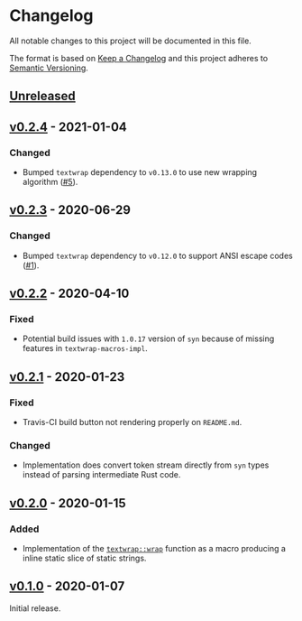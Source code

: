 # Changelog
All notable changes to this project will be documented in this file.

The format is based on [Keep a Changelog](http://keepachangelog.com/en/1.0.0/)
and this project adheres to [Semantic Versioning](http://semver.org/spec/v2.0.0.html).


## [Unreleased]

[Unreleased]: https://github.com/althonos/textwrap-macros/compare/v0.2.4...HEAD

## [v0.2.4] - 2021-01-04

### Changed
- Bumped `textwrap` dependency to `v0.13.0` to use new wrapping algorithm
  ([#5](https://github.com/althonos/textwrap-macros/pull/5)).

[v0.2.4]: https://github.com/althonos/textwrap-macros/compare/v0.2.3...v0.2.4


## [v0.2.3] - 2020-06-29

### Changed
- Bumped `textwrap` dependency to `v0.12.0` to support ANSI escape codes
  ([#1](https://github.com/althonos/textwrap-macros/pull/1)).

[v0.2.3]: https://github.com/althonos/textwrap-macros/compare/v0.2.2...v0.2.3


## [v0.2.2] - 2020-04-10

### Fixed
- Potential build issues with `1.0.17` version of `syn` because of missing
  features in `textwrap-macros-impl`.

[v0.2.2]: https://github.com/althonos/textwrap-macros/compare/v0.2.1...v0.2.2


## [v0.2.1] - 2020-01-23

### Fixed
- Travis-CI build button not rendering properly on `README.md`.

### Changed
- Implementation does convert token stream directly from `syn` types instead of
  parsing intermediate Rust code.

[v0.2.1]: https://github.com/althonos/textwrap-macros/compare/v0.2.0...v0.2.1


## [v0.2.0] - 2020-01-15

### Added
- Implementation of the [`textwrap::wrap`] function as a macro producing a
  inline static slice of static strings.

[v0.2.0]: https://github.com/althonos/textwrap-macros/compare/v0.1.0...v0.2.0
[`textwrap::wrap`]: https://docs.rs/textwrap/0.11.0/textwrap/fn.wrap.html


## [v0.1.0] - 2020-01-07

Initial release.

[v0.1.0]: https://github.com/althonos/textwrap-macros/compare/c55dc29...v0.1.0
